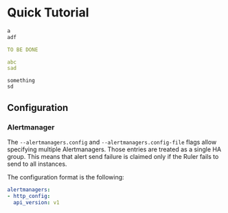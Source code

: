 Quick Tutorial
==============

```bash mdox-gen-exec="bash ./testdata/out.sh"
a
adf
```

```yaml mdox-gen-lang="go" mdox-gen-type="github.com/bwplotka/mdox/pkg/mdox/testdata.Config"
TO BE DONE
```

```yaml
abc
sad
```

```
something
sd
```

Configuration
-------------

### Alertmanager

The `--alertmanagers.config` and `--alertmanagers.config-file` flags allow specifying multiple Alertmanagers. Those entries are treated as a single HA group. This means that alert send failure is claimed only if the Ruler fails to send to all instances.

The configuration format is the following:

```yaml mdox-gen-exec="bash ./testdata/out2.sh"
alertmanagers:
- http_config:
  api_version: v1
```
